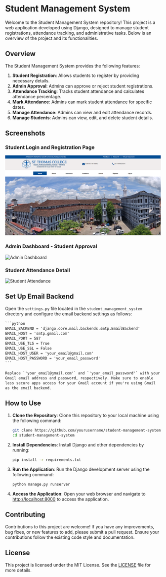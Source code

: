 # Student Management System

Welcome to the Student Management System repository! This project is a web application developed using Django, designed to manage student registrations, attendance tracking, and administrative tasks. Below is an overview of the project and its functionalities.

## Overview

The Student Management System provides the following features:

1. **Student Registration**: Allows students to register by providing necessary details.
2. **Admin Approval**: Admins can approve or reject student registrations.
3. **Attendance Tracking**: Tracks student attendance and calculates attendance percentage.
4. **Mark Attendance**: Admins can mark student attendance for specific dates.
5. **Manage Attendance**: Admins can view and edit attendance records.
6. **Manage Students**: Admins can view, edit, and delete student details.

## Screenshots

### Student Login and Registration Page
![Student Registration](screenshots/image.png)

### Admin Dashboard - Student Approval
![Admin Dashboard](screenshots/admin_dashboard.png)

### Student Attendance Detail
![Student Attendance](screenshots/student_attendance_detail.png)


## Set Up Email Backend

Open the `settings.py` file located in the `student_management_system` directory and configure the email backend settings as follows:

    ```python
    EMAIL_BACKEND = 'django.core.mail.backends.smtp.EmailBackend'
    EMAIL_HOST = 'smtp.gmail.com'
    EMAIL_PORT = 587
    EMAIL_USE_TLS = True
    EMAIL_USE_SSL = False
    EMAIL_HOST_USER = 'your_email@gmail.com'
    EMAIL_HOST_PASSWORD = 'your_email_password'
    ```

    Replace `'your_email@gmail.com'` and `'your_email_password'` with your Gmail email address and password, respectively. Make sure to enable less secure apps access for your Gmail account if you're using Gmail as the email backend.

## How to Use

1. **Clone the Repository**: Clone this repository to your local machine using the following command:
    ```bash
    git clone https://github.com/yourusername/student-management-system.git
    cd student-management-system
    ```

2. **Install Dependencies**: Install Django and other dependencies by running:
    ```bash
    pip install -r requirements.txt
    ```

3. **Run the Application**: Run the Django development server using the following command:
    ```bash
    python manage.py runserver
    ```

4. **Access the Application**: Open your web browser and navigate to [http://localhost:8000](http://localhost:8000) to access the application.

## Contributing

Contributions to this project are welcome! If you have any improvements, bug fixes, or new features to add, please submit a pull request. Ensure your contributions follow the existing code style and documentation.

## License

This project is licensed under the MIT License. See the [LICENSE](LICENSE) file for more details.
